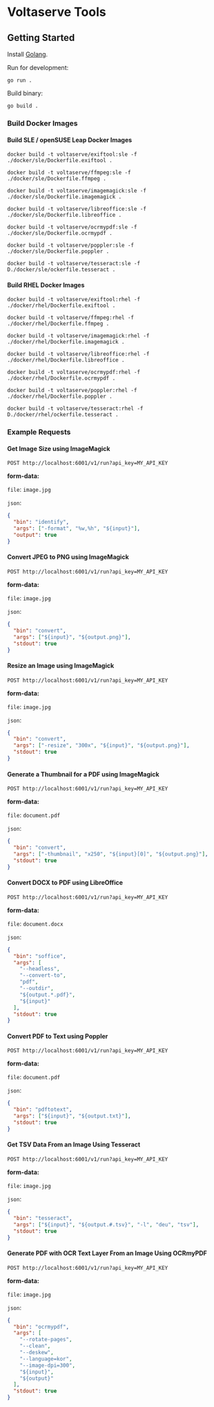 # Voltaserve Tools

## Getting Started

Install [Golang](https://go.dev/doc/install).

Run for development:

```shell
go run .
```

Build binary:

```shell
go build .
```

### Build Docker Images

#### Build SLE / openSUSE Leap Docker Images

```shell
docker build -t voltaserve/exiftool:sle -f ./docker/sle/Dockerfile.exiftool .
```

```shell
docker build -t voltaserve/ffmpeg:sle -f ./docker/sle/Dockerfile.ffmpeg .
```

```shell
docker build -t voltaserve/imagemagick:sle -f ./docker/sle/Dockerfile.imagemagick .
```

```shell
docker build -t voltaserve/libreoffice:sle -f ./docker/sle/Dockerfile.libreoffice .
```

```shell
docker build -t voltaserve/ocrmypdf:sle -f ./docker/sle/Dockerfile.ocrmypdf .
```

```shell
docker build -t voltaserve/poppler:sle -f ./docker/sle/Dockerfile.poppler .
```

```shell
docker build -t voltaserve/tesseract:sle -f D./docker/sle/ockerfile.tesseract .
```

#### Build RHEL Docker Images

```shell
docker build -t voltaserve/exiftool:rhel -f ./docker/rhel/Dockerfile.exiftool .
```

```shell
docker build -t voltaserve/ffmpeg:rhel -f ./docker/rhel/Dockerfile.ffmpeg .
```

```shell
docker build -t voltaserve/imagemagick:rhel -f ./docker/rhel/Dockerfile.imagemagick .
```

```shell
docker build -t voltaserve/libreoffice:rhel -f ./docker/rhel/Dockerfile.libreoffice .
```

```shell
docker build -t voltaserve/ocrmypdf:rhel -f ./docker/rhel/Dockerfile.ocrmypdf .
```

```shell
docker build -t voltaserve/poppler:rhel -f ./docker/rhel/Dockerfile.poppler .
```

```shell
docker build -t voltaserve/tesseract:rhel -f D./docker/rhel/ockerfile.tesseract .
```

### Example Requests

#### Get Image Size using ImageMagick

`POST http://localhost:6001/v1/run?api_key=MY_API_KEY`

**form-data:**

`file`: `image.jpg`

`json`:

```json
{
  "bin": "identify",
  "args": ["-format", "%w,%h", "${input}"],
  "output": true
}
```

#### Convert JPEG to PNG using ImageMagick

`POST http://localhost:6001/v1/run?api_key=MY_API_KEY`

**form-data:**

`file`: `image.jpg`

`json`:

```json
{
  "bin": "convert",
  "args": ["${input}", "${output.png}"],
  "stdout": true
}
```

#### Resize an Image using ImageMagick

`POST http://localhost:6001/v1/run?api_key=MY_API_KEY`

**form-data:**

`file`: `image.jpg`

`json`:

```json
{
  "bin": "convert",
  "args": ["-resize", "300x", "${input}", "${output.png}"],
  "stdout": true
}
```

#### Generate a Thumbnail for a PDF using ImageMagick

`POST http://localhost:6001/v1/run?api_key=MY_API_KEY`

**form-data:**

`file`: `document.pdf`

`json`:

```json
{
  "bin": "convert",
  "args": ["-thumbnail", "x250", "${input}[0]", "${output.png}"],
  "stdout": true
}
```

#### Convert DOCX to PDF using LibreOffice

`POST http://localhost:6001/v1/run?api_key=MY_API_KEY`

**form-data:**

`file`: `document.docx`

`json`:

```json
{
  "bin": "soffice",
  "args": [
    "--headless",
    "--convert-to",
    "pdf",
    "--outdir",
    "${output.*.pdf}",
    "${input}"
  ],
  "stdout": true
}
```

#### Convert PDF to Text using Poppler

`POST http://localhost:6001/v1/run?api_key=MY_API_KEY`

**form-data:**

`file`: `document.pdf`

`json`:

```json
{
  "bin": "pdftotext",
  "args": ["${input}", "${output.txt}"],
  "stdout": true
}
```

#### Get TSV Data From an Image Using Tesseract

`POST http://localhost:6001/v1/run?api_key=MY_API_KEY`

**form-data:**

`file`: `image.jpg`

`json`:

```json
{
  "bin": "tesseract",
  "args": ["${input}", "${output.#.tsv}", "-l", "deu", "tsv"],
  "stdout": true
}
```

#### Generate PDF with OCR Text Layer From an Image Using OCRmyPDF

`POST http://localhost:6001/v1/run?api_key=MY_API_KEY`

**form-data:**

`file`: `image.jpg`

`json`:

```json
{
  "bin": "ocrmypdf",
  "args": [
    "--rotate-pages",
    "--clean",
    "--deskew",
    "--language=kor",
    "--image-dpi=300",
    "${input}",
    "${output}"
  ],
  "stdout": true
}
```
